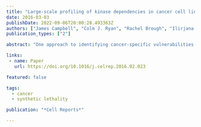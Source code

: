```yaml
---
title: "Large-scale profiling of kinase dependencies in cancer cell lines"
date: 2016-03-03
publishDate: 2022-09-06T20:00:28.493363Z
authors: ["James Campbell", "Colm J. Ryan", "Rachel Brough", "Ilirjana Bajrami", "Helen N Pemberton", "Irene Y Chong", "Sara Costa-Cabral", "Jessica Frankum", "Aditi Gulati", "Harriet Holme", " others"]
publication_types: ["2"]

abstract: "One approach to identifying cancer-specific vulnerabilities and therapeutic targets is to profile genetic dependencies in cancer cell lines. Here, we describe data from a series of siRNA screens that identify the kinase genetic dependencies in 117 cancer cell lines from ten cancer types. By integrating the siRNA screen data with molecular profiling data, including exome sequencing data, we show how vulnerabilities/genetic dependencies that are associated with mutations in specific cancer driver genes can be identified. By integrating additional data sets into this analysis, including protein-protein interaction data, we also demonstrate that the genetic dependencies associated with many cancer driver genes form dense connections on functional interaction networks. We demonstrate the utility of this resource by using it to predict the drug sensitivity of genetically or histologically defined subsets of tumor cell lines, including an increased sensitivity of osteosarcoma cell lines to FGFR inhibitors and SMAD4 mutant tumor cells to mitotic inhibitors."

links:
 - name: Paper
   url: https://doi.org/10.1016/j.celrep.2016.02.023

featured: false

tags:
  - cancer
  - synthetic lethality

publication: "*Cell Reports*"

---
```

